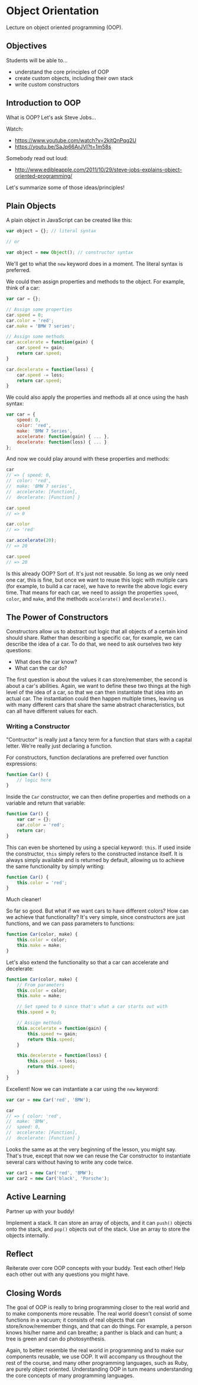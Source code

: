 # Object Orientation
Lecture on object oriented programming (OOP).

## Objectives
Students will be able to...

- understand the core principles of OOP
- create custom objects, including their own stack
- write custom constructors

## Introduction to OOP
What is OOP? Let's ask Steve Jobs...

Watch:

- https://www.youtube.com/watch?v=2kjtQnPqq2U
- https://youtu.be/SaJp66ArJVI?t=1m58s

Somebody read out loud:

- http://www.edibleapple.com/2011/10/29/steve-jobs-explains-object-oriented-programming/

Let's summarize some of those ideas/principles!

## Plain Objects
A plain object in JavaScript can be created like this:

```javascript
var object = {}; // literal syntax

// or

var object = new Object(); // constructor syntax
```

We'll get to what the `new` keyword does in a moment. The literal syntax is preferred.

We could then assign properties and methods to the object. For example, think of a car:

```javascript
var car = {};

// Assign some properties
car.speed = 0;
car.color = 'red';
car.make = 'BMW 7 series';

// Assign some methods
car.accelerate = function(gain) {
	car.speed += gain;
	return car.speed;
}

car.decelerate = function(loss) {
	car.speed -= loss;
	return car.speed;
}
```

We could also apply the properties and methods all at once using the hash syntax:

```javascript
var car = {
	speed: 0,
	color: 'red',
	make: 'BMW 7 Series',
	accelerate: function(gain) { ... },
	decelerate: function(loss) { ... }
};
```

And now we could play around with these properties and methods:

```javascript
car
// => { speed: 0,
//  color: 'red',
//  make: 'BMW 7 series',
//  accelerate: [Function],
//  decelerate: [Function] }

car.speed
// => 0

car.color
// => 'red'

car.accelerate(20);
// => 20

car.speed
// => 20
```

Is this already OOP? Sort of. It's just not reusable. So long as we only need one car, this is fine, but once we want to reuse this logic with multiple cars (for example, to build a car race), we have to rewrite the above logic every time. That means for each car, we need to assign the properties `speed`, `color`, and `make`, and the methods `accelerate()` and `decelerate()`.

## The Power of Constructors
Constructors allow us to abstract out logic that all objects of a certain kind should share. Rather than describing a specific car, for example, we can describe the idea of a car. To do that, we need to ask ourselves two key questions:

- What does the car know?
- What can the car do?

The first question is about the values it can store/remember, the second is about a car's abilities. Again, we want to define these two things at the high level of the idea of a car, so that we can then instantiate that idea into an actual car. The instantiation could then happen multiple times, leaving us with many different cars that share the same abstract characteristics, but can all have different values for each.

### Writing a Constructor
"Contructor" is really just a fancy term for a function that stars with a capital letter. We're really just declaring a function.

For constructors, function declarations are preferred over function expressions:

```javascript
function Car() {
	// logic here
}
```

Inside the `Car` constructor, we can then define properties and methods on a variable and return that variable:

```javascript
function Car() {
	var car = {};
	car.color = 'red';
	return car;
}
```

This can even be shortened by using a special keyword: `this`. If used inside the constructor, `this` simply refers to the constructed instance itself. It is always simply available and is returned by default, allowing us to achieve the same functionality by simply writing:

```javascript
function Car() {
	this.color = 'red';
}
```

Much cleaner!

So far so good. But what if we want cars to have different colors? How can we achieve that functionality? It's very simple, since constructors are just functions, and we can pass parameters to functions:

```javascript
function Car(color, make) {
	this.color = color;
	this.make = make;
}
```

Let's also extend the functionality so that a car can accelerate and decelerate:

```javascript
function Car(color, make) {
	// From parameters
	this.color = color;
	this.make = make;

	// Set speed to 0 since that's what a car starts out with
	this.speed = 0;

	// Assign methods
	this.accelerate = function(gain) {
		this.speed += gain;
		return this.speed;
	}

	this.decelerate = function(loss) {
		this.speed -+ loss;
		return this.speed;
	}
}
```

Excellent! Now we can instantiate a car using the `new` keyword:

```javascript
var car = new Car('red', 'BMW');

car
// => { color: 'red',
//  make: 'BMW',
//  speed: 0,
//  accelerate: [Function],
//  decelerate: [Function] }
```

Looks the same as at the very beginning of the lesson, you might say. That's true, except that now we can reuse the Car constructor to instantiate several cars without having to write any code twice.

```javascript
var car1 = new Car('red', 'BMW');
var car2 = new Car('black', 'Porsche');
```

## Active Learning
Partner up with your buddy!

Implement a stack. It can store an array of objects, and it can `push()` objects onto the stack, and `pop()` objects out of the stack. Use an array to store the objects internally.

## Reflect
Reiterate over core OOP concepts with your buddy. Test each other! Help each other out with any questions you might have.

## Closing Words
The goal of OOP is really to bring programming closer to the real world and to make components more reusable. The real world doesn't consist of some functions in a vacuum; it consists of real objects that can store/know/remember things, and that can do things. For example, a person knows his/her name and can breathe; a panther is black and can hunt; a tree is green and can do photosynthesis.

Again, to better resemble the real world in programming and to make our components reusable, we use OOP. It will accompany us throughout the rest of the course, and many other programming languages, such as Ruby, are purely object oriented. Understanding OOP in turn means understanding the core concepts of many programming languages.
